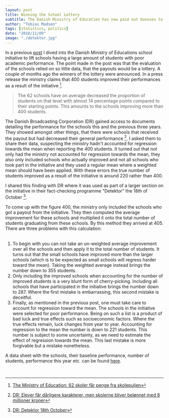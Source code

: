 ```yaml
---
layout: post
title: Winning the School Lottery
subtitle: The Danish Ministry of Education has now paid out bonuses to the schools participating in the school initiative. They claim that 400 students were improved as a result. However, this number does not hold up. 
author: "Tobias Madsen"
tags: [statistics, politics]
date: "2018/11/09"
image: "./detektor.jpg"
---
```


In a previous [post](/2018/08/11/lottery-tickets-to-danish-schools/) I dived into the Danish Ministry of Educations 
school initiative to lift schools having a large amount of students with poor academic performance. The point made in 
the post was that the evaluation of the schools relied on so little data, that the payouts would be a lottery. A couple 
of months ago the winners of the lottery were announced. In a press release the ministry claims that 400 students 
improved their performances as a result of the initiative [^1].

<blockquote>
The 62 schools have on average decreased the proportion of students on that level with almost 14 percentage points 
compared to their starting points. This amounts to the schools improving more than 400 students.
</blockquote>

The Danish Broadcasting Corporation (DR) gained access to documents detailing the performance for the schools this and 
the previous three years. They showed amongst other things, that there were schools that received the payout but had 
decreased their general performance [^2]. I asked them to share their data, suspecting the ministry hadn't accounted for
regression towards the mean when reporting the 400 students. It turned out that not only had the ministry not accounted 
for regression towards the mean, they also only included schools who actually improved and not all schools who took part
in the initiative and they used a regular mean where a weighted mean should have been applied. With these errors the 
true number of students improved as a result of the initiative is around 220 rather than 400.


I shared this finding with DR where it was used as part of a larger section on the initiative in their fact-checking
programme "Detektor" the 18th of October [^3].

To come up with the figure 400, the ministry only included the schools who got a payout from the initiative. They then
computed the average improvement for these schools and multiplied it onto the total number of students graduating from 
these schools. By this method they arrived at 405. There are three problems with this calculation:  
<br/>
1. To begin with you can not take an un-weighted average improvement over all the schools and then apply it to the total
number of students. It turns out that the small schools have improved more than the larger schools (which is to be 
expected as small schools will regress harder toward the mean). Taking the weighted average instead brings the number 
down to 355 students. 
2. Only including the improved schools when accounting for the number of improved students is a very blunt form of 
cherry-picking. Including all schools that have participated in the initiative brings the number down to 287. Where the
first mistake is embarrassing, this second mistake is deceitful. 
3. Finally, as mentioned in the previous post, one must take care to account for regression toward the mean. The schools
in the initiative were selected for poor performance. Being on such a list is a product of bad luck and true effects such as 
socioeconomic factors. Where the true effects remain, luck changes from year to year. Accounting for regression to the 
mean the number is down to 221 students. This number is subject to some uncertainty, as we need to estimate the effect 
of regression towards the mean. This last mistake is more forgivable but a mistake nonetheless. 

A data sheet with the schools, their baseline performance, number of students, performance this year etc. can be found 
[here](/assets/winning-the-school-lottery/skoler.csv).

<br />

[^1]: [The Ministry of Education: 62 skoler får penge fra skolepuljen](https://uvm.dk/aktuelt/nyheder/uvm/2018/sep/180919-61-skoler-faar-penge-fra-skolepuljen)
[^2]: [DR: Elever får dårligere karakterer, men skolerne bliver belønnet med 8 millioner kroner](https://www.dr.dk/nyheder/indland/elever-faar-daarligere-karakterer-men-skolerne-bliver-beloennet-med-8-millioner)
[^3]: [DR: Detektor 18th October](https://www.dr.dk/tv/se/detektor-tv/detektor-10/detektor-2018-10-18)